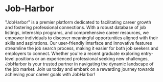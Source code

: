﻿# Job-Harbor

"JobHarbor" is a premier platform dedicated to facilitating career growth and fostering professional connections. With a robust database of job listings, internship programs, and comprehensive career resources, we empower individuals to discover meaningful opportunities aligned with their skills and aspirations. Our user-friendly interface and innovative features streamline the job search process, making it easier for both job seekers and employers to connect. Whether you're a recent graduate exploring entry-level positions or an experienced professional seeking new challenges, JobHarbor is your trusted partner in navigating the dynamic landscape of the job market. Join us today and embark on a rewarding journey towards achieving your career goals with JobHarbor!
